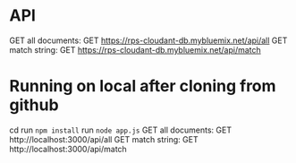# API
GET all documents: GET https://rps-cloudant-db.mybluemix.net/api/all
GET match string: GET https://rps-cloudant-db.mybluemix.net/api/match

# Running on local after cloning from github
cd <new-cloned-folder>
run `npm install`
run `node app.js`
GET all documents: GET http://localhost:3000/api/all
GET match string: GET http://localhost:3000/api/match
